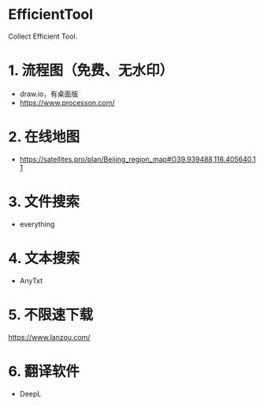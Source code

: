 # EfficientTool
Collect Efficient Tool.

# 1. 流程图（免费、无水印）
- draw.io，有桌面版
- https://www.processon.com/
# 2. 在线地图
- https://satellites.pro/plan/Beijing_region_map#O39.939488,116.405640,11
# 3. 文件搜索
- everything
# 4. 文本搜索
- AnyTxt
# 5. 不限速下载
https://www.lanzou.com/
# 6. 翻译软件
- DeepL
